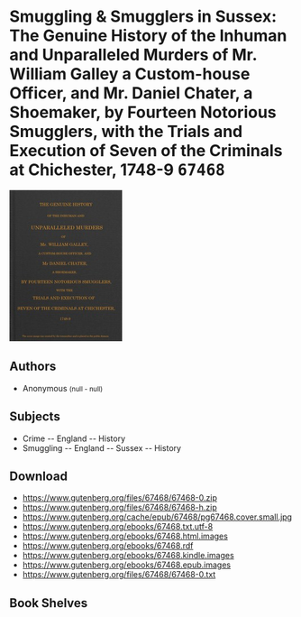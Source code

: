 # Smuggling & Smugglers in Sussex: The Genuine History of the Inhuman and Unparalleled Murders of Mr. William Galley a Custom-house Officer, and Mr. Daniel Chater, a Shoemaker, by Fourteen Notorious Smugglers, with the Trials and Execution of Seven of the Criminals at Chichester, 1748-9 <kbd>67468</kbd>

![](./cover.medium.jpg "")

## Authors


 - Anonymous <small>(null - null)</small>

## Subjects


 - Crime -- England -- History
 - Smuggling -- England -- Sussex -- History

## Download


 - https://www.gutenberg.org/files/67468/67468-0.zip
 - https://www.gutenberg.org/files/67468/67468-h.zip
 - https://www.gutenberg.org/cache/epub/67468/pg67468.cover.small.jpg
 - https://www.gutenberg.org/ebooks/67468.txt.utf-8
 - https://www.gutenberg.org/ebooks/67468.html.images
 - https://www.gutenberg.org/ebooks/67468.rdf
 - https://www.gutenberg.org/ebooks/67468.kindle.images
 - https://www.gutenberg.org/ebooks/67468.epub.images
 - https://www.gutenberg.org/files/67468/67468-0.txt

## Book Shelves


